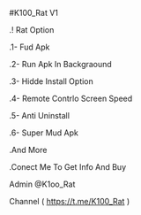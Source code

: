 #K100_Rat  V1

.! Rat Option

.1- Fud Apk

.2- Run Apk In Backgraound

.3- Hidde Install Option

.4- Remote Contrlo Screen Speed

.5- Anti Uninstall

.6- Super Mud Apk

.And More

.Conect Me To Get Info And Buy

Admin @K1oo_Rat

Channel ( https://t.me/K100_Rat )
